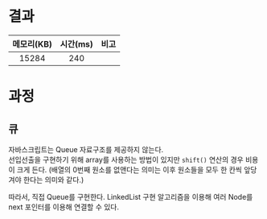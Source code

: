 # 결과
| 메모리(KB) | 시간(ms) | 비고 |
| :---: | :---: | :-- |
| 15284 | 240 |  | 

# 과정
## 큐
자바스크립트는 Queue 자료구조를 제공하지 않는다.  
선입선출을 구현하기 위해 array를 사용하는 방법이 있지만 `shift()` 연산의 경우 비용이 크게 든다. (배열의 0번째 원소를 없앤다는 의미는 이후 원소들을 모두 한 칸씩 앞당겨야 한다는 의미와 같다.)

따라서, 직접 Queue를 구현한다. LinkedList 구현 알고리즘을 이용해 여러 Node를 next 포인터를 이용해 연결할 수 있다.